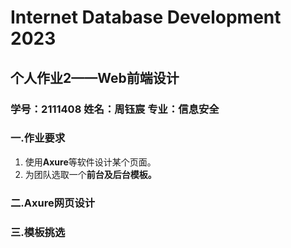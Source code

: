# Internet Database Development 2023

## 个人作业2——Web前端设计

### 学号：2111408 	姓名：周钰宸	专业：信息安全

### 一.作业要求

1. 使用**Axure**等软件设计某个页面。
2. 为团队选取一个**前台及后台模板。**

### 二.Axure网页设计

### 三.模板挑选